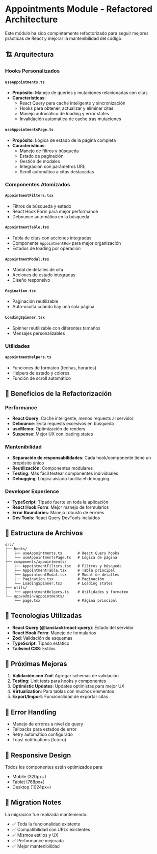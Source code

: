 # Appointments Module - Refactored Architecture

Este módulo ha sido completamente refactorizado para seguir mejores prácticas de React y mejorar la mantenibilidad del código.

## 🏗️ Arquitectura

### Hooks Personalizados

#### `useAppointments.ts`
- **Propósito**: Manejo de queries y mutaciones relacionadas con citas
- **Características**:
  - React Query para cache inteligente y sincronización
  - Hooks para obtener, actualizar y eliminar citas
  - Manejo automático de loading y error states
  - Invalidación automática de cache tras mutaciones

#### `useAppointmentsPage.ts`
- **Propósito**: Lógica de estado de la página completa
- **Características**:
  - Manejo de filtros y búsqueda
  - Estado de paginación
  - Gestión de modales
  - Integración con parámetros URL
  - Scroll automático a citas destacadas

### Componentes Atomizados

#### `AppointmentFilters.tsx`
- Filtros de búsqueda y estado
- React Hook Form para mejor performance
- Debounce automático en la búsqueda

#### `AppointmentTable.tsx`
- Tabla de citas con acciones integradas
- Componente `AppointmentRow` para mejor organización
- Estados de loading por operación

#### `AppointmentModal.tsx`
- Modal de detalles de cita
- Acciones de estado integradas
- Diseño responsivo

#### `Pagination.tsx`
- Paginación reutilizable
- Auto-oculta cuando hay una sola página

#### `LoadingSpinner.tsx`
- Spinner reutilizable con diferentes tamaños
- Mensajes personalizables

### Utilidades

#### `appointmentHelpers.ts`
- Funciones de formateo (fechas, horarios)
- Helpers de estado y colores
- Función de scroll automático

## 🚀 Beneficios de la Refactorización

### Performance
- **React Query**: Cache inteligente, menos requests al servidor
- **Debounce**: Evita requests excesivos en búsqueda
- **useMemo**: Optimización de renders
- **Suspense**: Mejor UX con loading states

### Mantenibilidad
- **Separación de responsabilidades**: Cada hook/componente tiene un propósito único
- **Reutilización**: Componentes modulares
- **Testing**: Más fácil testear componentes individuales
- **Debugging**: Lógica aislada facilita el debugging

### Developer Experience
- **TypeScript**: Tipado fuerte en toda la aplicación
- **React Hook Form**: Mejor manejo de formularios
- **Error Boundaries**: Manejo robusto de errores
- **Dev Tools**: React Query DevTools incluidos

## 📁 Estructura de Archivos

```
src/
├── hooks/
│   ├── useAppointments.ts       # React Query hooks
│   └── useAppointmentsPage.ts   # Lógica de página
├── components/appointments/
│   ├── AppointmentFilters.tsx   # Filtros y búsqueda
│   ├── AppointmentTable.tsx     # Tabla principal
│   ├── AppointmentModal.tsx     # Modal de detalles
│   ├── Pagination.tsx           # Paginación
│   └── LoadingSpinner.tsx       # Loading states
├── utils/
│   └── appointmentHelpers.ts    # Utilidades y formateo
└── app/admin/appointments/
    └── page.tsx                 # Página principal
```

## 🔧 Tecnologías Utilizadas

- **React Query (@tanstack/react-query)**: Estado del servidor
- **React Hook Form**: Manejo de formularios
- **Zod**: Validación de esquemas
- **TypeScript**: Tipado estático
- **Tailwind CSS**: Estilos

## 🎯 Próximas Mejoras

1. **Validación con Zod**: Agregar schemas de validación
2. **Testing**: Unit tests para hooks y componentes
3. **Optimistic Updates**: Updates optimistas para mejor UX
4. **Virtualization**: Para tablas con muchos elementos
5. **Export/Import**: Funcionalidad de exportar citas

## 🐛 Error Handling

- Manejo de errores a nivel de query
- Fallbacks para estados de error
- Retry automático configurado
- Toast notifications (futuro)

## 📱 Responsive Design

Todos los componentes están optimizados para:
- Mobile (320px+)
- Tablet (768px+)
- Desktop (1024px+)

## 🔄 Migration Notes

La migración fue realizada manteniendo:
- ✅ Toda la funcionalidad existente
- ✅ Compatibilidad con URLs existentes
- ✅ Mismos estilos y UX
- ✅ Performance mejorada
- ✅ Mejor mantenibilidad
